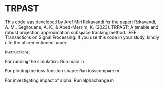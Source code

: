 # TRPAST
This code was developed by Aref Miri Rekavandi for the paper: Rekavandi, A. M., Seghouane, A. K., & Abed-Meraim, K. (2023). TRPAST: A tunable and robust projection approximation subspace tracking method. IEEE Transactions on Signal Processing. 
If you use this code in your study, kindly cite the aforementioned paper.

Instructions:

For running the simulation: Run main.m

For plotting the loss function shape: Run losscompare.m

For investigating impact of alpha: Run alphachange.m
